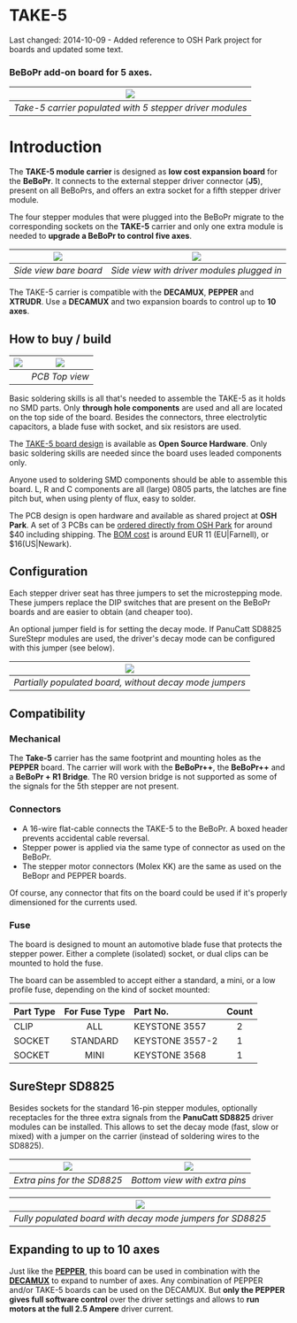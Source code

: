 
TAKE-5
======

Last changed: 2014-10-09 - Added reference to OSH Park project for boards and updated some text.

### **BeBoPr add-on board for 5 axes.**

|![](http://imagizer.imageshack.us/v2/640x480q90/538/Bi6xLJ.jpg)|
|:-:|
|*Take-5 carrier populated with 5 stepper driver modules*|


# Introduction

The **TAKE-5 module carrier** is designed as **low cost expansion board** for the **BeBoPr**. It connects to the external stepper driver connector (**J5**), present on all BeBoPrs, and offers an extra socket for a fifth stepper driver module.

The four stepper modules that were plugged into the BeBoPr migrate to the corresponding sockets on the **TAKE-5** carrier and only one extra module is needed to **upgrade a BeBoPr to control five axes**.

|![](http://imagizer.imageshack.us/v2/320x480q90/908/uwIyx3.jpg)|![](http://imagizer.imageshack.us/v2/320x480q90/661/DefH18.jpg)|
|:-:|:-:|
|*Side view bare board*|*Side view with driver modules plugged in*|

The TAKE-5 carrier is compatible with the **DECAMUX**, **PEPPER** and **XTRUDR**. Use a **DECAMUX** and two expansion boards to control up to **10 axes**.


## How to buy / build

|![](http://www.oshwa.org/wp-content/uploads/2014/03/oshw-logo-100-px.png)|![](http://imagizer.imageshack.us/v2/480x360q90/537/U1XOKa.png)|
|:-:|:-:|
||*PCB Top view*|


Basic soldering skills is all that's needed to assemble the TAKE-5 as it holds no SMD parts.
Only **through hole components** are used and all are located on the top side of the board. Besides the connectors, three electrolytic capacitors, a blade fuse with socket, and six resistors are used.

The [TAKE-5 board design](https://github.com/modmaker/TAKE-5/blob/master/pcb/TAKE-5_schematics.pdf) is available as **Open Source Hardware**. Only basic soldering skills are needed since the board uses leaded components only.

Anyone used to soldering SMD components should be able to assemble this board. L, R and C components are all (large) 0805 parts, the latches are fine pitch but, when using plenty of flux, easy to solder.

The PCB design is open hardware and available as shared project at **OSH Park**. A set of 3 PCBs can be [ordered directly from OSH Park](https://oshpark.com/shared_projects/5rlN100P) for around $40 including shipping. The [BOM cost](https://github.com/modmaker/TAKE-5/blob/master/pcb/TAKE-5_BOM.pdf) is around EUR 11 (EU|Farnell), or $16(US|Newark).


## Configuration

Each stepper driver seat has three jumpers to set the microstepping mode. These jumpers replace the DIP switches that are present on the BeBoPr boards and are easier to obtain (and cheaper too).

An optional jumper field is for setting the decay mode. If PanuCatt SD8825 SureStepr modules are used, the driver's decay mode can be configured with this jumper (see below).

|![](http://imagizer.imageshack.us/v2/640x480q90/674/Rl3ZNS.jpg)|
|:-:|
|*Partially populated board, without decay mode jumpers*|

## Compatibility

### Mechanical

The **Take-5** carrier has the same footprint and mounting holes as the **PEPPER** board. The carrier will work with the **BeBoPr++**, the **BeBoPr++** and a **BeBoPr + R1 Bridge**. The R0 version bridge is not supported as some of the signals for the 5th stepper are not present.

### Connectors

- A 16-wire flat-cable connects the TAKE-5 to the BeBoPr. A boxed header prevents accidental cable reversal.
- Stepper power is applied via the same type of connector as used on the BeBoPr.
- The stepper motor connectors (Molex KK) are the same as used on the BeBopr and PEPPER boards.

Of course, any connector that fits on the board could be used if it's properly dimensioned for the currents used.

### Fuse

The board is designed to mount an automotive blade fuse that protects the stepper power. Either a complete (isolated) socket, or dual clips can be mounted to hold the fuse.

The board can be assembled to accept either a standard, a mini, or a low profile fuse, depending on the kind of socket mounted:


| Part Type | For Fuse Type | Part No.        | Count |
|:----------|:-------------:|:----------------|:-----:|
| CLIP      | ALL           | KEYSTONE 3557   |   2   |
| SOCKET    | STANDARD      | KEYSTONE 3557-2 |   1   |
| SOCKET    | MINI          | KEYSTONE 3568   |   1   |

## SureStepr SD8825

Besides sockets for the standard 16-pin stepper modules, optionally receptacles for the three extra signals from the **PanuCatt SD8825** driver modules can be installed. This allows to set the decay mode (fast, slow or mixed) with a jumper on the carrier (instead of soldering wires to the SD8825).

|![](http://imagizer.imageshack.us/v2/320x240q90/674/8UVIwY.jpg	)|![](http://imagizer.imageshack.us/v2/320x240q90/673/IAYnDh.jpg)|
|:-:|:-:|
| *Extra pins for the SD8825*| *Bottom view with extra pins* |

|![](http://imagizer.imageshack.us/v2/640x480q90/911/ueRcPR.jpg)|
|:-:|
|*Fully populated board with decay mode jumpers for SD8825*|


## Expanding to up to 10 axes

Just like the [**PEPPER**](https://github.com/modmaker/BeBoPr-plus-plus/wiki/PEPPER-Intro), this board can be used in combination with the [**DECAMUX**](https://github.com/modmaker/DECAMUX) to expand to number of axes. Any combination of PEPPER and/or TAKE-5 boards can be used on the DECAMUX. But **only the PEPPER gives full software control** over the driver settings and allows to **run motors at the full 2.5 Ampere** driver current.
